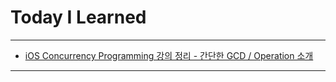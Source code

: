 # Today I Learned

- - -

- [iOS Concurrency Programming 강의 정리 - 간단한 GCD / Operation 소개](https://vincentgeranium.github.io/ios,/swift/2020/07/17/inflearnConcurrency-1.html)

- - -
